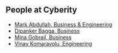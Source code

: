 People at Cyberity
---

- [Mark Abdullah, Business & Engineering](./mark_abdullah.md)
- [Dipanker Bagga, Business](./dipanker_bagga.md)
- [Mina Gobrail, Business](./mina_gobrail.md)
- [Vinay Komaravolu, Engineering](./vinay_komaravolu.md)
